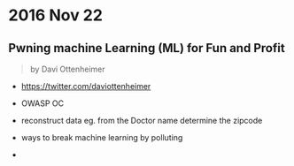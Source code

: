 # 2016 Nov 22

## Pwning machine Learning (ML) for Fun and Profit

> by Davi Ottenheimer

- https://twitter.com/daviottenheimer
- OWASP OC

- reconstruct data eg. from the Doctor name determine the zipcode
- ways to break machine learning by polluting
- 

